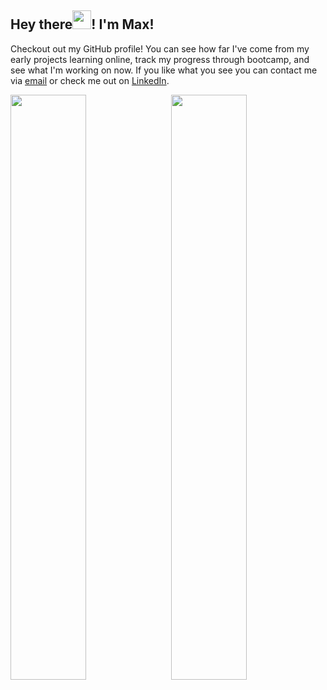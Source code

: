  <div>
  <h2>Hey there<img src="https://raw.githubusercontent.com/MartinHeinz/MartinHeinz/master/wave.gif" width="30px">! I'm Max!</h2>
  <p>
    Checkout out my GitHub profile! You can see how far I've come from my early projects learning online, track my progress through bootcamp, and see what I'm working on now. If you like what you see you can contact me via <a href="mailto:maxbrockbank1999@gmail.com">email</a> or check me out on <a href="https://www.linkedin.com/in/max-p-brockbank/">LinkedIn</a>.
  </p>
</div>
<div>
 <img style="display:inline-block" src="https://github-readme-stats.vercel.app/api/?username=MaxBrockbank&bg_color=30,1c1c1b,1c1c1b,363333,474444&text_color=13d48d&icon_color=16f5a3&title_color=16f5a3&hide_border=true" width="49%"/>
 <img style="display:inline-block; float:right" src="https://github-readme-stats.vercel.app/api/top-langs/?username=MaxBrockbank&bg_color=30,474444,474444,474444,363333,363333,1c1c1b&text_color=13d48d&icon_color=16f5a3&title_color=16f5a3&layout=compact&hide_border=true" width="49%"/>
</div>
